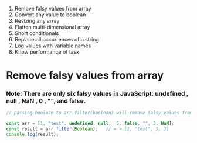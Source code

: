 1. Remove falsy values from array
2. Convert any value to boolean
3. Resizing any array
4. Flatten multi-dimensional array
5. Short conditionals
6. Replace all occurrences of a string 
7. Log values with variable names
8. Know performance of task

#   Remove falsy values from array
### Note: There are only six falsy values in JavaScript: undefined , null , NaN , 0 , "", and false.

```JavaScript
// passing boolean to arr.filter(boolean) will remove falsy values from array.

const arr = [1, "test", undefined, null,  5, false, "", 3, NaN];
const result = arr.filter(Boolean);   // = > [1, "test", 5, 3]
console.log(result);

```



